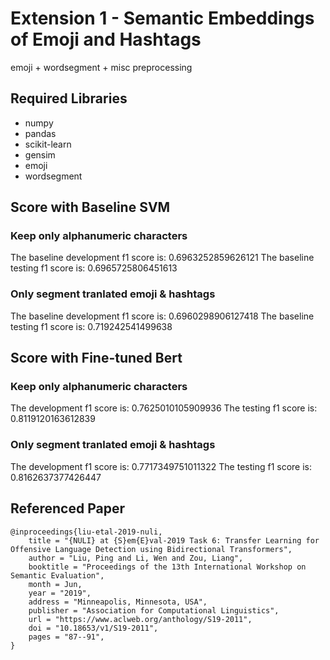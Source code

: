 # Extension 1 - Semantic Embeddings of Emoji and Hashtags
emoji + wordsegment + misc preprocessing

## Required Libraries
* numpy
* pandas
* scikit-learn
* gensim
* emoji
* wordsegment

## Score with Baseline SVM

### Keep only alphanumeric characters
The baseline development f1 score is: 0.6963252859626121
The baseline testing f1 score is: 0.6965725806451613

### Only segment tranlated emoji & hashtags
The baseline development f1 score is: 0.6960298906127418
The baseline testing f1 score is: 0.719242541499638

## Score with Fine-tuned Bert

### Keep only alphanumeric characters
The development f1 score is: 0.7625010105909936
The testing f1 score is: 0.8119120163612839

### Only segment tranlated emoji & hashtags
The development f1 score is: 0.7717349751011322
The testing f1 score is: 0.8162637377426447

## Referenced Paper
```
@inproceedings{liu-etal-2019-nuli,
    title = "{NULI} at {S}em{E}val-2019 Task 6: Transfer Learning for Offensive Language Detection using Bidirectional Transformers",
    author = "Liu, Ping and Li, Wen and Zou, Liang",
    booktitle = "Proceedings of the 13th International Workshop on Semantic Evaluation",
    month = Jun,
    year = "2019",
    address = "Minneapolis, Minnesota, USA",
    publisher = "Association for Computational Linguistics",
    url = "https://www.aclweb.org/anthology/S19-2011",
    doi = "10.18653/v1/S19-2011",
    pages = "87--91",
}
```